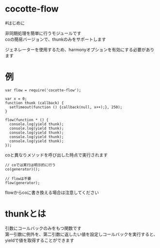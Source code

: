 cocotte-flow
=====

#はじめに

非同期処理を簡単に行うモジュールです  
coの簡易バージョンで、thunkのみをサポートします  

ジェネレーターを使用するため、harmonyオプションを有効にする必要があります

# 例

```
var flow = require('cocotte-flow');

var x = 0;
function thunk (callback) {
  setTimeout(function () {callback(null, x++);}, 250);
}

flow(function * () {
  console.log(yield thunk);
  console.log(yield thunk);
  console.log(yield thunk);
  console.log(yield thunk);
  console.log(yield thunk);
});
```

coと異なりメソッドを呼び出した時点で実行されます

```
// coでは実行は明示的に行う
co(generator)();

// flowは不要
flow(generator);
``` 

flowからcoに書き換える場合は注意してください

# thunkとは

引数にコールバックのみをもつ関数です  
第一引数に例外を、第二引数に返したい値を設定しコールバックを実行すると、
yieldで値を取得することができます

